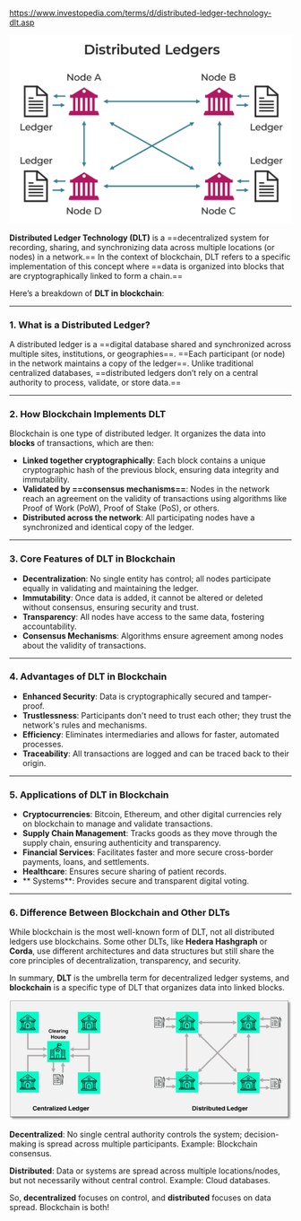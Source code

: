 https://www.investopedia.com/terms/d/distributed-ledger-technology-dlt.asp

![alt text](Pastedimage20241205114553.png)

**Distributed Ledger Technology (DLT)** is a ==decentralized system for recording, sharing, and synchronizing data across multiple locations (or nodes) in a network.== In the context of blockchain, DLT refers to a specific implementation of this concept where ==data is organized into blocks that are cryptographically linked to form a chain.==

Here’s a breakdown of **DLT in blockchain**:

---

### 1. **What is a Distributed Ledger?**

A distributed ledger is a ==digital database shared and synchronized across multiple sites, institutions, or geographies==. ==Each participant (or node) in the network maintains a copy of the ledger==. Unlike traditional centralized databases, ==distributed ledgers don’t rely on a central authority to process, validate, or store data.==

---

### 2. **How Blockchain Implements DLT**

Blockchain is one type of distributed ledger. It organizes the data into **blocks** of transactions, which are then:

- **Linked together cryptographically**: Each block contains a unique cryptographic hash of the previous block, ensuring data integrity and immutability.
- **Validated by ==consensus mechanisms==**: Nodes in the network reach an agreement on the validity of transactions using algorithms like Proof of Work (PoW), Proof of Stake (PoS), or others.
- **Distributed across the network**: All participating nodes have a synchronized and identical copy of the ledger.

---

### 3. **Core Features of DLT in Blockchain**

- **Decentralization**: No single entity has control; all nodes participate equally in validating and maintaining the ledger.
- **Immutability**: Once data is added, it cannot be altered or deleted without consensus, ensuring security and trust.
- **Transparency**: All nodes have access to the same data, fostering accountability.
- **Consensus Mechanisms**: Algorithms ensure agreement among nodes about the validity of transactions.

---

### 4. **Advantages of DLT in Blockchain**

- **Enhanced Security**: Data is cryptographically secured and tamper-proof.
- **Trustlessness**: Participants don't need to trust each other; they trust the network's rules and mechanisms.
- **Efficiency**: Eliminates intermediaries and allows for faster, automated processes.
- **Traceability**: All transactions are logged and can be traced back to their origin.

---

### 5. **Applications of DLT in Blockchain**

- **Cryptocurrencies**: Bitcoin, Ethereum, and other digital currencies rely on blockchain to manage and validate transactions.
- **Supply Chain Management**: Tracks goods as they move through the supply chain, ensuring authenticity and transparency.
- **Financial Services**: Facilitates faster and more secure cross-border payments, loans, and settlements.
- **Healthcare**: Ensures secure sharing of patient records.
- **
Systems**: Provides secure and transparent digital voting.

---

### 6. **Difference Between Blockchain and Other DLTs**

While blockchain is the most well-known form of DLT, not all distributed ledgers use blockchains. Some other DLTs, like **Hedera Hashgraph** or **Corda**, use different architectures and data structures but still share the core principles of decentralization, transparency, and security.

In summary, **DLT** is the umbrella term for decentralized ledger systems, and **blockchain** is a specific type of DLT that organizes data into linked blocks.

![alt text](Pastedimage20241205114657.png)

**Decentralized**: No single central authority controls the system; decision-making is spread across multiple participants. Example: Blockchain consensus.

**Distributed**: Data or systems are spread across multiple locations/nodes, but not necessarily without central control. Example: Cloud databases.

So, **decentralized** focuses on control, and **distributed** focuses on data spread. Blockchain is both!